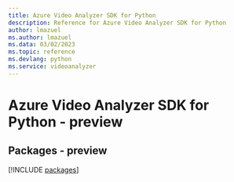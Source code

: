 ```yaml
---
title: Azure Video Analyzer SDK for Python
description: Reference for Azure Video Analyzer SDK for Python
author: lmazuel
ms.author: lmazuel
ms.data: 03/02/2023
ms.topic: reference
ms.devlang: python
ms.service: videoanalyzer
---
```

# Azure Video Analyzer SDK for Python - preview
## Packages - preview
[!INCLUDE [packages](video-analyzer-index.md)]